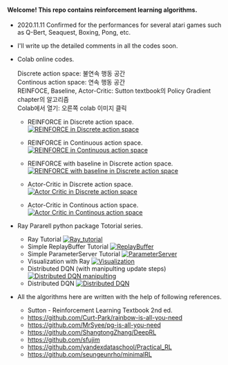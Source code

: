 #### Welcome! This repo contains reinforcement learning algorithms.

- 2020.11.11 Confirmed for the performances for several atari games such as Q-Bert, Seaquest, Boxing, Pong, etc.  

- I'll write up the detailed comments in all the codes soon. 

- Colab online codes.

   Discrete action space: 불연속 행동 공간<br>
   Continous action space: 연속 행동 공간<br>
   REINFOCE, Baseline, Actor-Critic: Sutton textbook의 Policy Gradient chapter의 알고리즘<br>
   Colab에서 열기: 오른쪽 colab 이미지 클릭

    - REINFORCE in Discrete action space.  [![REINFORCE in Discrete action space](https://user-images.githubusercontent.com/56760035/104275255-cb4d0b00-54e5-11eb-9501-afa6ead99c23.png)](https://colab.research.google.com/github/kyunghoon-jung/MacaronRL/blob/main/Policy_Based/REINFORCE/1.%20DiscreteREINFORCE.ipynb)

    - REINFORCE in Continuous action space.  [![REINFORCE in Continuous action space](https://user-images.githubusercontent.com/56760035/104275255-cb4d0b00-54e5-11eb-9501-afa6ead99c23.png)](https://colab.research.google.com/github/kyunghoon-jung/MacaronRL/blob/main/Policy_Based/REINFORCE/2.%20ContinuousREINFORCE.ipynb)

    - REINFORCE with baseline in Discrete action space.  [![REINFORCE with baseline in Discrete action space](https://user-images.githubusercontent.com/56760035/104275255-cb4d0b00-54e5-11eb-9501-afa6ead99c23.png)](https://colab.research.google.com/github/kyunghoon-jung/MacaronRL/blob/main/Policy_Based/REINFORCE/3.%20DiscreteREINFORCEwithBaseline.ipynb)

    - Actor-Critic in Discrete action space.  [![Actor Critic in Discrete action space](https://user-images.githubusercontent.com/56760035/104275255-cb4d0b00-54e5-11eb-9501-afa6ead99c23.png)](https://colab.research.google.com/github/kyunghoon-jung/MacaronRL/blob/main/Policy_Based/Actor_Critic/4.%20DiscreteActorCritic.ipynb)

    - Actor-Critic in Continous action space.  [![Actor Critic in Continous action space](https://user-images.githubusercontent.com/56760035/104275255-cb4d0b00-54e5-11eb-9501-afa6ead99c23.png)](https://colab.research.google.com/github/kyunghoon-jung/MacaronRL/blob/main/Policy_Based/Actor_Critic/5.%20ContinuousActorCritic.ipynb)

- Ray Pararell python package Totorial series.

   - Ray Tutorial  [![Ray_tutorial](이미지링크)](노트북링크)
   - Simple ReplayBuffer Tutorial [![ReplayBuffer](이미지링크)](노트북링크)
   - Simple ParameterServer Tutorial [![ParameterServer](https://user-images.githubusercontent.com/56760035/106246479-8816ca00-6251-11eb-9e9d-cc5702b0ef23.png)](http://colab.research.google.com/github/kyunghoon-jung/MacaronRL/blob/main/Ray_tutorial/3.%20Simple_ParameterServer_Tutorial.ipynb)
   - Visualization with Ray [![Visualization](이미지링크)](노트북링크)
   - Distributed DQN (with manipulting update steps)[![Distributed DQN manipulting](이미지링크)](노트북링크)
   - Distributed DQN [![Distributed DQN](이미지링크)](노트북링크)

- All the algorithms here are written with the help of following references.

    - Sutton - Reinforcement Learning Textbook 2nd ed.
    - https://github.com/Curt-Park/rainbow-is-all-you-need  
    - https://github.com/MrSyee/pg-is-all-you-need  
    - https://github.com/ShangtongZhang/DeepRL  
    - https://github.com/sfujim
    - https://github.com/yandexdataschool/Practical_RL  
    - https://github.com/seungeunrho/minimalRL
